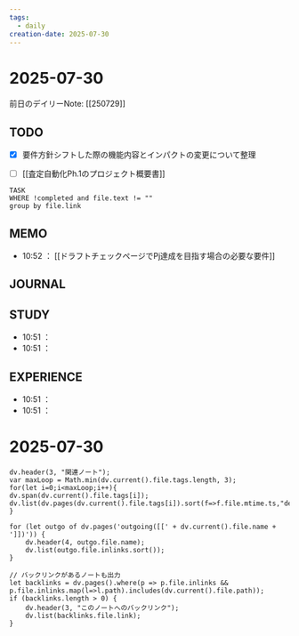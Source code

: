 ```yaml
---
tags:
  - daily
creation-date: 2025-07-30
---
```


# 2025-07-30



前日のデイリーNote: [[250729]]
## TODO
- [x] 要件方針シフトした際の機能内容とインパクトの変更について整理
- [ ]  [[査定自動化Ph.1のプロジェクト概要書]]


```dataview
TASK  
WHERE !completed and file.text != ""
group by file.link

```

## MEMO
- 10:52 ： [[ドラフトチェックページでPj達成を目指す場合の必要な要件]] 

## JOURNAL

## STUDY
- 10:51 ：
- 10:51 ：

## EXPERIENCE
- 10:51 ：
- 10:51 ：
# 2025-07-30



```dataviewjs
dv.header(3, "関連ノート");
var maxLoop = Math.min(dv.current().file.tags.length, 3);
for(let i=0;i<maxLoop;i++){
dv.span(dv.current().file.tags[i]);
dv.list(dv.pages(dv.current().file.tags[i]).sort(f=>f.file.mtime.ts,"desc").limit(15).file.link);
}

for (let outgo of dv.pages('outgoing([[' + dv.current().file.name + ']])')) {
    dv.header(4, outgo.file.name);
    dv.list(outgo.file.inlinks.sort());
}

// バックリンクがあるノートも出力
let backlinks = dv.pages().where(p => p.file.inlinks && p.file.inlinks.map(l=>l.path).includes(dv.current().file.path));
if (backlinks.length > 0) {
    dv.header(3, "このノートへのバックリンク");
    dv.list(backlinks.file.link);
}
```
